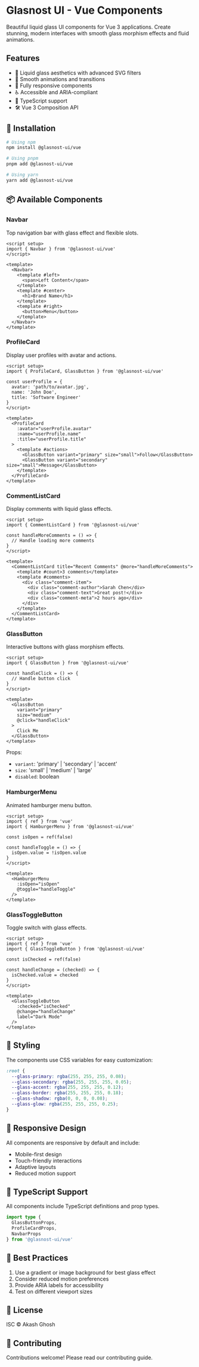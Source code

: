 # Glasnost UI - Vue Components

Beautiful liquid glass UI components for Vue 3 applications. Create stunning, modern interfaces with smooth glass morphism effects and fluid animations.

## Features

- 🎨 Liquid glass aesthetics with advanced SVG filters
- 🔄 Smooth animations and transitions
- 📱 Fully responsive components
- ♿ Accessible and ARIA-compliant
- 🎯 TypeScript support
- 🛠 Vue 3 Composition API

## 🚀 Installation

```bash
# Using npm
npm install @glasnost-ui/vue

# Using pnpm
pnpm add @glasnost-ui/vue

# Using yarn
yarn add @glasnost-ui/vue
```

## 📦 Available Components

### Navbar
Top navigation bar with glass effect and flexible slots.

```vue
<script setup>
import { Navbar } from '@glasnost-ui/vue'
</script>

<template>
  <Navbar>
    <template #left>
      <span>Left Content</span>
    </template>
    <template #center>
      <h1>Brand Name</h1>
    </template>
    <template #right>
      <button>Menu</button>
    </template>
  </Navbar>
</template>
```

### ProfileCard
Display user profiles with avatar and actions.

```vue
<script setup>
import { ProfileCard, GlassButton } from '@glasnost-ui/vue'

const userProfile = {
  avatar: 'path/to/avatar.jpg',
  name: 'John Doe',
  title: 'Software Engineer'
}
</script>

<template>
  <ProfileCard
    :avatar="userProfile.avatar"
    :name="userProfile.name"
    :title="userProfile.title"
  >
    <template #actions>
      <GlassButton variant="primary" size="small">Follow</GlassButton>
      <GlassButton variant="secondary" size="small">Message</GlassButton>
    </template>
  </ProfileCard>
</template>
```

### CommentListCard
Display comments with liquid glass effects.

```vue
<script setup>
import { CommentListCard } from '@glasnost-ui/vue'

const handleMoreComments = () => {
  // Handle loading more comments
}
</script>

<template>
  <CommentListCard title="Recent Comments" @more="handleMoreComments">
    <template #count>3 comments</template>
    <template #comments>
      <div class="comment-item">
        <div class="comment-author">Sarah Chen</div>
        <div class="comment-text">Great post!</div>
        <div class="comment-meta">2 hours ago</div>
      </div>
    </template>
  </CommentListCard>
</template>
```

### GlassButton
Interactive buttons with glass morphism effects.

```vue
<script setup>
import { GlassButton } from '@glasnost-ui/vue'

const handleClick = () => {
  // Handle button click
}
</script>

<template>
  <GlassButton 
    variant="primary" 
    size="medium" 
    @click="handleClick"
  >
    Click Me
  </GlassButton>
</template>
```

Props:
- `variant`: 'primary' | 'secondary' | 'accent'
- `size`: 'small' | 'medium' | 'large'
- `disabled`: boolean

### HamburgerMenu
Animated hamburger menu button.

```vue
<script setup>
import { ref } from 'vue'
import { HamburgerMenu } from '@glasnost-ui/vue'

const isOpen = ref(false)

const handleToggle = () => {
  isOpen.value = !isOpen.value
}
</script>

<template>
  <HamburgerMenu 
    :isOpen="isOpen"
    @toggle="handleToggle"
  />
</template>
```

### GlassToggleButton
Toggle switch with glass effects.

```vue
<script setup>
import { ref } from 'vue'
import { GlassToggleButton } from '@glasnost-ui/vue'

const isChecked = ref(false)

const handleChange = (checked) => {
  isChecked.value = checked
}
</script>

<template>
  <GlassToggleButton
    :checked="isChecked"
    @change="handleChange"
    label="Dark Mode"
  />
</template>
```

## 🎨 Styling

The components use CSS variables for easy customization:

```css
:root {
  --glass-primary: rgba(255, 255, 255, 0.08);
  --glass-secondary: rgba(255, 255, 255, 0.05);
  --glass-accent: rgba(255, 255, 255, 0.12);
  --glass-border: rgba(255, 255, 255, 0.18);
  --glass-shadow: rgba(0, 0, 0, 0.08);
  --glass-glow: rgba(255, 255, 255, 0.25);
}
```

## 📱 Responsive Design

All components are responsive by default and include:
- Mobile-first design
- Touch-friendly interactions
- Adaptive layouts
- Reduced motion support

## 🔧 TypeScript Support

All components include TypeScript definitions and prop types.

```ts
import type { 
  GlassButtonProps,
  ProfileCardProps,
  NavbarProps 
} from '@glasnost-ui/vue'
```

## 🌟 Best Practices

1. Use a gradient or image background for best glass effect
2. Consider reduced motion preferences
3. Provide ARIA labels for accessibility
4. Test on different viewport sizes

## 📄 License

ISC © Akash Ghosh

## 🤝 Contributing

Contributions welcome! Please read our contributing guide. 